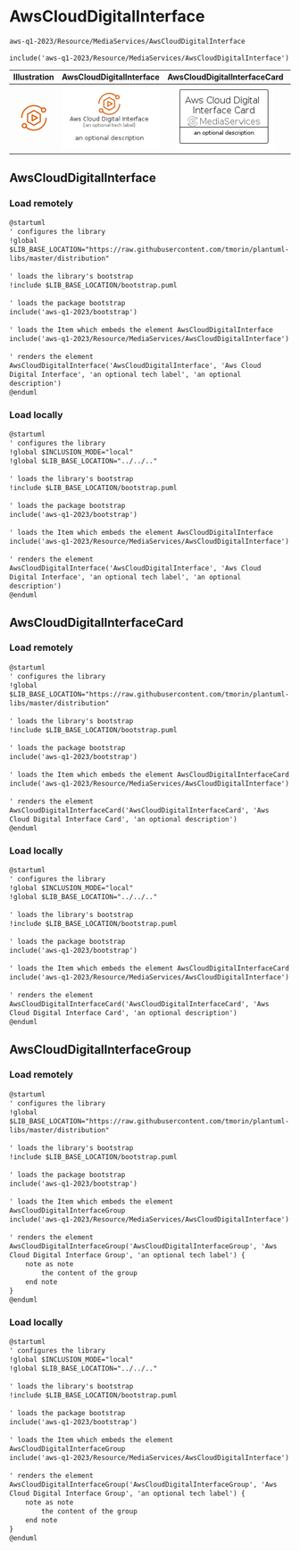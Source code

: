 # AwsCloudDigitalInterface


```text
aws-q1-2023/Resource/MediaServices/AwsCloudDigitalInterface
```

```text
include('aws-q1-2023/Resource/MediaServices/AwsCloudDigitalInterface')
```



| Illustration | AwsCloudDigitalInterface | AwsCloudDigitalInterfaceCard | AwsCloudDigitalInterfaceGroup |
| :---: | :---: | :---: | :---: |
| ![illustration for Illustration](../../../aws-q1-2023/Resource/MediaServices/AwsCloudDigitalInterface.png) | ![illustration for AwsCloudDigitalInterface](../../../aws-q1-2023/Resource/MediaServices/AwsCloudDigitalInterface.Local.png) | ![illustration for AwsCloudDigitalInterfaceCard](../../../aws-q1-2023/Resource/MediaServices/AwsCloudDigitalInterfaceCard.Local.png) | ![illustration for AwsCloudDigitalInterfaceGroup](../../../aws-q1-2023/Resource/MediaServices/AwsCloudDigitalInterfaceGroup.Local.png) |




## AwsCloudDigitalInterface

### Load remotely
```plantuml
@startuml
' configures the library
!global $LIB_BASE_LOCATION="https://raw.githubusercontent.com/tmorin/plantuml-libs/master/distribution"

' loads the library's bootstrap
!include $LIB_BASE_LOCATION/bootstrap.puml

' loads the package bootstrap
include('aws-q1-2023/bootstrap')

' loads the Item which embeds the element AwsCloudDigitalInterface
include('aws-q1-2023/Resource/MediaServices/AwsCloudDigitalInterface')

' renders the element
AwsCloudDigitalInterface('AwsCloudDigitalInterface', 'Aws Cloud Digital Interface', 'an optional tech label', 'an optional description')
@enduml
```

### Load locally
```plantuml
@startuml
' configures the library
!global $INCLUSION_MODE="local"
!global $LIB_BASE_LOCATION="../../.."

' loads the library's bootstrap
!include $LIB_BASE_LOCATION/bootstrap.puml

' loads the package bootstrap
include('aws-q1-2023/bootstrap')

' loads the Item which embeds the element AwsCloudDigitalInterface
include('aws-q1-2023/Resource/MediaServices/AwsCloudDigitalInterface')

' renders the element
AwsCloudDigitalInterface('AwsCloudDigitalInterface', 'Aws Cloud Digital Interface', 'an optional tech label', 'an optional description')
@enduml
```

## AwsCloudDigitalInterfaceCard

### Load remotely
```plantuml
@startuml
' configures the library
!global $LIB_BASE_LOCATION="https://raw.githubusercontent.com/tmorin/plantuml-libs/master/distribution"

' loads the library's bootstrap
!include $LIB_BASE_LOCATION/bootstrap.puml

' loads the package bootstrap
include('aws-q1-2023/bootstrap')

' loads the Item which embeds the element AwsCloudDigitalInterfaceCard
include('aws-q1-2023/Resource/MediaServices/AwsCloudDigitalInterface')

' renders the element
AwsCloudDigitalInterfaceCard('AwsCloudDigitalInterfaceCard', 'Aws Cloud Digital Interface Card', 'an optional description')
@enduml
```

### Load locally
```plantuml
@startuml
' configures the library
!global $INCLUSION_MODE="local"
!global $LIB_BASE_LOCATION="../../.."

' loads the library's bootstrap
!include $LIB_BASE_LOCATION/bootstrap.puml

' loads the package bootstrap
include('aws-q1-2023/bootstrap')

' loads the Item which embeds the element AwsCloudDigitalInterfaceCard
include('aws-q1-2023/Resource/MediaServices/AwsCloudDigitalInterface')

' renders the element
AwsCloudDigitalInterfaceCard('AwsCloudDigitalInterfaceCard', 'Aws Cloud Digital Interface Card', 'an optional description')
@enduml
```

## AwsCloudDigitalInterfaceGroup

### Load remotely
```plantuml
@startuml
' configures the library
!global $LIB_BASE_LOCATION="https://raw.githubusercontent.com/tmorin/plantuml-libs/master/distribution"

' loads the library's bootstrap
!include $LIB_BASE_LOCATION/bootstrap.puml

' loads the package bootstrap
include('aws-q1-2023/bootstrap')

' loads the Item which embeds the element AwsCloudDigitalInterfaceGroup
include('aws-q1-2023/Resource/MediaServices/AwsCloudDigitalInterface')

' renders the element
AwsCloudDigitalInterfaceGroup('AwsCloudDigitalInterfaceGroup', 'Aws Cloud Digital Interface Group', 'an optional tech label') {
    note as note
        the content of the group
    end note
}
@enduml
```

### Load locally
```plantuml
@startuml
' configures the library
!global $INCLUSION_MODE="local"
!global $LIB_BASE_LOCATION="../../.."

' loads the library's bootstrap
!include $LIB_BASE_LOCATION/bootstrap.puml

' loads the package bootstrap
include('aws-q1-2023/bootstrap')

' loads the Item which embeds the element AwsCloudDigitalInterfaceGroup
include('aws-q1-2023/Resource/MediaServices/AwsCloudDigitalInterface')

' renders the element
AwsCloudDigitalInterfaceGroup('AwsCloudDigitalInterfaceGroup', 'Aws Cloud Digital Interface Group', 'an optional tech label') {
    note as note
        the content of the group
    end note
}
@enduml
```

